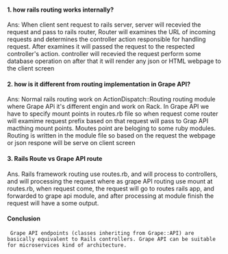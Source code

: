 #### 1. how rails routing works internally?

Ans:  When client sent request to rails server, server will recevied the request and pass to rails router, Router will examines the URL of incoming requests and determines the controller action responsible for handling  request. After examines it will passed the request to the respected controller's action. controller will recevied the request perform some database operation on after that it will render any json or HTML webpage to the client screen

#### 2. how is it different from routing implementation in Grape API?
Ans:  Normal rails routing work on ActionDispatch::Routing routing module where Grape APi it's different engin and work on Rack.
      In Grape API we have to specify mount points in routes.rb file so when request come router will examime request prefix based on that request will pass to Grap API macthing mount points. Moutes point are beloging to some ruby modules. Routing is written in the module file so based on the request the webpage or json respone will be serve on client screen

#### 3. Rails Route vs Grape API route
Ans. Rails framework routing use routes.rb, and will process to controllers, and will processing the request
     where as grape API routing use mount at routes.rb, when request come, the request will go to routes rails app, and forwarded to grape api module, and after processing at module finish the request will have a some output.

#### Conclusion
     Grape API endpoints (classes inheriting from Grape::API) are basically equivalent to Rails controllers. Grape API can be suitable for microservices kind of architecture.

